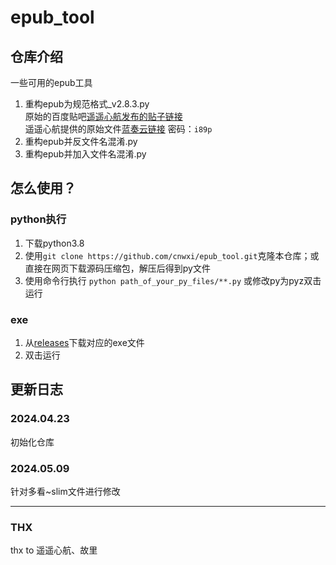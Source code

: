 # epub_tool<br>
## 仓库介绍<br>
一些可用的epub工具<br>
1. 重构epub为规范格式_v2.8.3.py<br>
原始的百度贴吧[遥遥心航发布的贴子链接](https://jump2.bdimg.com/p/8090221625)<br>
遥遥心航提供的原始文件[蓝奏云链接](https://wwb.lanzoub.com/b01k016hg) 密码：`i89p`<br>
3. 重构epub并反文件名混淆.py<br>
4. 重构epub并加入文件名混淆.py<br>

## 怎么使用？<br>
### python执行<br>
1. 下载python3.8<br>
2. 使用`git clone https://github.com/cnwxi/epub_tool.git`克隆本仓库；或直接在网页下载源码压缩包，解压后得到py文件<br>
3. 使用命令行执行 `python path_of_your_py_files/**.py` 或修改py为pyz双击运行<br>
### exe<br>
1. 从[releases](https://github.com/cnwxi/epub_tool/releases)下载对应的exe文件<br>
2. 双击运行<br>

## 更新日志<br>
### 2024.04.23<br>
初始化仓库<br>
### 2024.05.09<br>
针对多看~slim文件进行修改<br>

---

### THX<br>
thx to 遥遥心航、故里<br>